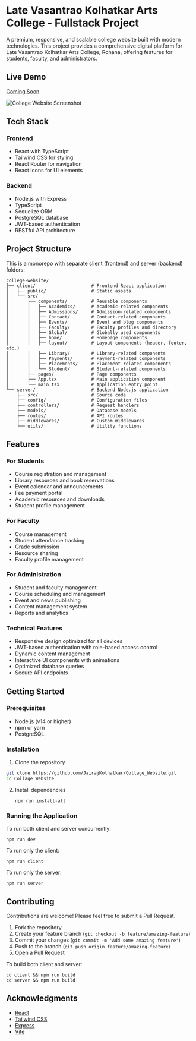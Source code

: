 # Late Vasantrao Kolhatkar Arts College - Fullstack Project

A premium, responsive, and scalable college website built with modern technologies. This project provides a comprehensive digital platform for Late Vasantrao Kolhatkar Arts College, Rohana, offering features for students, faculty, and administrators.

## Live Demo

[Coming Soon](#)

![College Website Screenshot](placeholder-for-screenshot.png)

## Tech Stack

### Frontend
- React with TypeScript
- Tailwind CSS for styling
- React Router for navigation
- React Icons for UI elements

### Backend
- Node.js with Express
- TypeScript
- Sequelize ORM
- PostgreSQL database
- JWT-based authentication
- RESTful API architecture

## Project Structure

This is a monorepo with separate client (frontend) and server (backend) folders:

```
college-website/
├── client/                     # Frontend React application
│   ├── public/                 # Static assets
│   └── src/
│       ├── components/         # Reusable components
│       │   ├── Academics/      # Academic-related components
│       │   ├── Admissions/     # Admission-related components
│       │   ├── Contact/        # Contact-related components
│       │   ├── Events/         # Event and blog components
│       │   ├── Faculty/        # Faculty profiles and directory
│       │   ├── Global/         # Globally used components
│       │   ├── home/           # Homepage components
│       │   ├── layout/         # Layout components (header, footer, etc.)
│       │   ├── Library/        # Library-related components
│       │   ├── Payments/       # Payment-related components
│       │   ├── Placements/     # Placement-related components
│       │   └── Student/        # Student-related components
│       ├── pages/              # Page components
│       ├── App.tsx             # Main application component
│       └── main.tsx            # Application entry point
└── server/                     # Backend Node.js application
    ├── src/                    # Source code
    ├── config/                 # Configuration files
    ├── controllers/            # Request handlers
    ├── models/                 # Database models
    ├── routes/                 # API routes
    ├── middlewares/            # Custom middlewares
    └── utils/                  # Utility functions
```

## Features

### For Students
- Course registration and management
- Library resources and book reservations
- Event calendar and announcements
- Fee payment portal
- Academic resources and downloads
- Student profile management

### For Faculty
- Course management
- Student attendance tracking
- Grade submission
- Resource sharing
- Faculty profile management

### For Administration
- Student and faculty management
- Course scheduling and management
- Event and news publishing
- Content management system
- Reports and analytics

### Technical Features
- Responsive design optimized for all devices
- JWT-based authentication with role-based access control
- Dynamic content management
- Interactive UI components with animations
- Optimized database queries
- Secure API endpoints

## Getting Started

### Prerequisites

- Node.js (v14 or higher)
- npm or yarn
- PostgreSQL

### Installation

1. Clone the repository
```bash
git clone https://github.com/JairajKolhatkar/Collage_Website.git
cd Collage_Website
```

2. Install dependencies
   ```
   npm run install-all
   ```

### Running the Application

To run both client and server concurrently:
```
npm run dev
```

To run only the client:
```
npm run client
```

To run only the server:
```
npm run server
```

## Contributing

Contributions are welcome! Please feel free to submit a Pull Request.

1. Fork the repository
2. Create your feature branch (`git checkout -b feature/amazing-feature`)
3. Commit your changes (`git commit -m 'Add some amazing feature'`)
4. Push to the branch (`git push origin feature/amazing-feature`)
5. Open a Pull Request

To build both client and server:
```
cd client && npm run build
cd server && npm run build
```

## Acknowledgments

- [React](https://reactjs.org/)
- [Tailwind CSS](https://tailwindcss.com/)
- [Express](https://expressjs.com/)
- [Vite](https://vitejs.dev/) 

